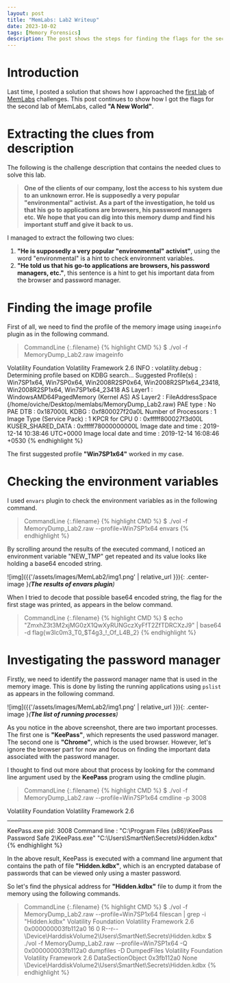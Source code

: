 ```yaml
---
layout: post
title: "MemLabs: Lab2 Writeup"
date: 2023-10-02
tags: [Memory Forensics] 
description: The post shows the steps for finding the flags for the second challenge of MemLabs.
---
```


# Introduction

Last time, I posted a solution that shows how I approached the [first lab](https://oviche.github.io/2023/09/MemLabs1/) of [MemLabs](https://github.com/stuxnet999/MemLabs/tree/master) challenges. This post continues to show how I got the flags for the second lab of MemLabs, called **"A New World"**.


# Extracting the clues from description

The following is the challenge description that contains the needed clues to solve this lab.

> **One of the clients of our company, lost the access to his system due to an unknown error. He is supposedly a very popular "environmental" activist. As a part of the investigation, he told us that his go to applications are browsers, his password managers etc. We hope that you can dig into this memory dump and find his important stuff and give it back to us.**

I managed to extract the following two clues:

1. **"He is supposedly a very popular "environmental" activist"**, using the word "environmental" is a hint to check environment variables. 
2. **"He told us that his go-to applications are browsers, his password managers, etc."**, this sentence is a hint to get his important data from the browser and password manager.

# Finding the image profile

First of all, we need to find the profile of the memory image using `imageinfo` plugin as in the following command.

> CommandLine 
{:.filename}
{% highlight CMD %}
$ ./vol -f MemoryDump_Lab2.raw imageinfo

Volatility Foundation Volatility Framework 2.6
INFO    : volatility.debug    : Determining profile based on KDBG search...
          Suggested Profile(s) : Win7SP1x64, Win7SP0x64, Win2008R2SP0x64, Win2008R2SP1x64_23418, Win2008R2SP1x64, Win7SP1x64_23418
                     AS Layer1 : WindowsAMD64PagedMemory (Kernel AS)
                     AS Layer2 : FileAddressSpace (/home/oviche/Desktop/memlabs/MemoryDump_Lab2.raw)
                      PAE type : No PAE
                           DTB : 0x187000L
                          KDBG : 0xf800027f20a0L
          Number of Processors : 1
     Image Type (Service Pack) : 1
                KPCR for CPU 0 : 0xfffff800027f3d00L
             KUSER_SHARED_DATA : 0xfffff78000000000L
           Image date and time : 2019-12-14 10:38:46 UTC+0000
     Image local date and time : 2019-12-14 16:08:46 +0530
{% endhighlight %}

The first suggested profile **"Win7SP1x64"** worked in my case.

# Checking the environment variables

I used `envars` plugin to check the environment variables as in the following command.
> CommandLine 
{:.filename}
{% highlight CMD %}
$ ./vol -f MemoryDump_Lab2.raw --profile=Win7SP1x64 envars
{% endhighlight %}

By scrolling around the results of the executed command, I noticed an environment variable "NEW_TMP" get repeated and its value looks like holding a base64 encoded string.

![img]({{'/assets/images/MemLab2/img1.png' | relative_url }}){: .center-image }*(**The results of envars plugin**)*

When I tried to decode that possible base64 encoded string, the flag for the first stage was printed, as appears in the below command.
> CommandLine 
{:.filename}
{% highlight CMD %}
$ echo "ZmxhZ3t3M2xjMG0zX1QwXyRUNGczXyFfT2ZfTDRCXzJ9" | base64 -d
flag{w3lc0m3_T0_$T4g3_!_Of_L4B_2}
{% endhighlight %}

# Investigating the password manager

Firstly, we need to identify the password manager name that is used in the memory image. This is done by listing the running applications using `pslist` as appears in the following command.

![img]({{'/assets/images/MemLab2/img1.png' | relative_url }}){: .center-image }*(**The list of running processes**)*

As you notice in the above screenshot, there are two important processes. The first one is **"KeePass"**, which represents the used password manager. The second one is **"Chrome"**, which is the used browser. However, let's ignore the browser part for now and focus on finding the important data associated with the password manager.

I thought to find out more about that process by looking for the command line argument used by the **KeePass** program using the cmdline plugin.
> CommandLine 
{:.filename}
{% highlight CMD %}
$ ./vol -f MemoryDump_Lab2.raw --profile=Win7SP1x64 cmdline -p 3008

Volatility Foundation Volatility Framework 2.6
************************************************************************
KeePass.exe pid:   3008
Command line : "C:\Program Files (x86)\KeePass Password Safe 2\KeePass.exe" "C:\Users\SmartNet\Secrets\Hidden.kdbx"
{% endhighlight %}

In the above result, KeePass is executed with a command line argument that contains the path of file  **"Hidden.kdbx"**, which is an encrypted database of passwords that can be viewed only using a master password.

So let's find the physical address for **"Hidden.kdbx"** file to dump it from the memory using the following commands.
> CommandLine 
{:.filename}
{% highlight CMD %}
$ ./vol -f MemoryDump_Lab2.raw --profile=Win7SP1x64 filescan | grep -i "Hidden.kdbx"
Volatility Foundation Volatility Framework 2.6
0x000000003fb112a0     16      0 R--r-- \Device\HarddiskVolume2\Users\SmartNet\Secrets\Hidden.kdbx
$ ./vol -f MemoryDump_Lab2.raw --profile=Win7SP1x64 -Q 0x000000003fb112a0 dumpfiles -D DumpedFiles
Volatility Foundation Volatility Framework 2.6
DataSectionObject 0x3fb112a0   None   \Device\HarddiskVolume2\Users\SmartNet\Secrets\Hidden.kdbx
{% endhighlight %}












